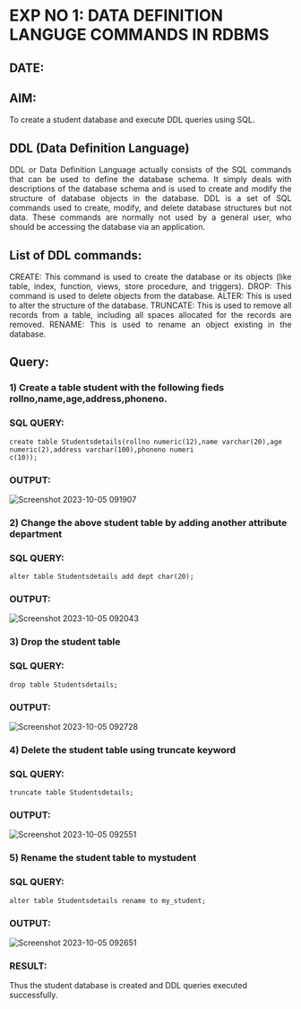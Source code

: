 # EXP NO 1: DATA DEFINITION LANGUGE COMMANDS IN RDBMS

## DATE:

## AIM:
To create a student database and execute DDL queries using SQL.


## DDL (Data Definition Language)
<div align="justify">
DDL or Data Definition Language actually consists of the SQL commands that can be used to define the database schema. It simply deals with descriptions of the database schema and is used to create and modify the structure of database objects in the database. DDL is a set of SQL commands used to create, modify, and delete database structures but not data. These commands are normally not used by a general user, who should be accessing the database via an application.
</div>
 
## List of DDL commands: 
<div align="justify">
CREATE: This command is used to create the database or its objects (like table, index, function, views, store procedure, and triggers).
DROP: This command is used to delete objects from the database.
ALTER: This is used to alter the structure of the database.
TRUNCATE: This is used to remove all records from a table, including all spaces allocated for the records are removed.
RENAME: This is used to rename an object existing in the database.
</div>

## Query:
### 1) Create a table student with the following fieds rollno,name,age,address,phoneno.

### SQL QUERY: 
```
create table Studentsdetails(rollno numeric(12),name varchar(20),age numeric(2),address varchar(100),phoneno numeri
c(10));

```



### OUTPUT:
![Screenshot 2023-10-05 091907](https://github.com/dhivyapriyar/F2_DBMS/assets/119477552/27f7dac7-8f0b-4fb6-bfb0-cce7d8bef170)


### 2) Change the above student table by adding another attribute department

### SQL QUERY: 
```
alter table Studentsdetails add dept char(20);

```
### OUTPUT:
![Screenshot 2023-10-05 092043](https://github.com/dhivyapriyar/F2_DBMS/assets/119477552/8366f99d-c8cf-43d6-91be-3b1cc5b8f9ad)


### 3) Drop the student table


### SQL QUERY: 
 ```
drop table Studentsdetails;

```


### OUTPUT:

![Screenshot 2023-10-05 092728](https://github.com/dhivyapriyar/F2_DBMS/assets/119477552/b6fd287a-f80c-4b7e-9b5e-2624b6c90cd5)
### 4) Delete the student table using truncate keyword

### SQL QUERY: 

```
truncate table Studentsdetails;

```
### OUTPUT:
![Screenshot 2023-10-05 092551](https://github.com/dhivyapriyar/F2_DBMS/assets/119477552/e30e9d60-d6e8-4456-a8c9-39d50b6d6118)



### 5) Rename the student table to mystudent

### SQL QUERY: 

```
alter table Studentsdetails rename to my_student;

```

### OUTPUT:

![Screenshot 2023-10-05 092651](https://github.com/dhivyapriyar/F2_DBMS/assets/119477552/597d87cb-1af4-4bf6-87fc-c7e3a9b4327b)

### RESULT:

Thus the student database is created and DDL queries executed successfully.

